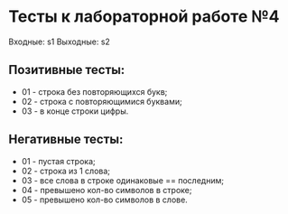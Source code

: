 # Тесты к лабораторной работе №4

Входные: s1
Выходные: s2

## Позитивные тесты:
- 01 - строка без повторяющихся букв;
- 02 - строка c повторяющимися буквами;
- 03 - в конце строки цифры.

## Негативные тесты:
- 01 - пустая строка;
- 02 - строка из 1 слова;
- 03 - все слова в строке одинаковые == последним;
- 04 - превышено кол-во символов в строке;
- 05 - превышено кол-во символов в слове.
